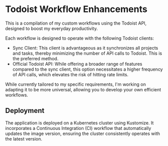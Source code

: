 # Todoist Workflow Enhancements
This is a compilation of my custom workflows using the Todoist API, designed to boost my everyday productivity.

Each workflow is designed to operate with the following Todoist clients:
- Sync Client: This client is advantageous as it synchronizes all projects and tasks, thereby minimizing the number of API calls to Todoist. This is the preferred method.
- Official Todoist API: While offering a broader range of features compared to the sync client, this option necessitates a higher frequency of API calls, which elevates the risk of hitting rate limits.

While currently tailored to my specific requirements, I'm working on adapting it to be more universal, allowing you to develop your own efficient workflows.

## Deployment
The application is deployed on a Kubernetes cluster using Kustomize. 
It incorporates a Continuous Integration (CI) workflow that automatically updates the image version, ensuring the cluster consistently operates with the latest version.

